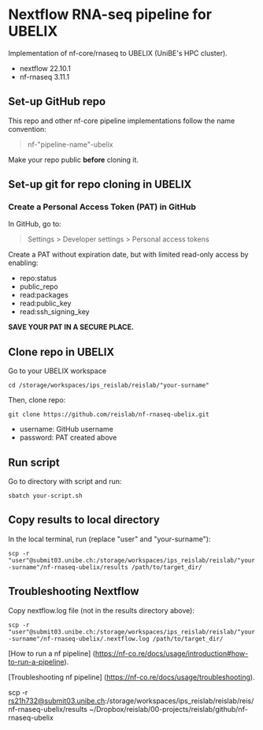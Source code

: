 # Nextflow RNA-seq pipeline for UBELIX
Implementation of nf-core/rnaseq to UBELIX (UniBE's HPC cluster).

- nextflow 22.10.1
- nf-rnaseq 3.11.1

## Set-up GitHub repo 
This repo and other nf-core pipeline implementations follow the name convention:

> nf-"pipeline-name"-ubelix

Make your repo public **before** cloning it.

## Set-up git for repo cloning in UBELIX
### Create a Personal Access Token (PAT) in GitHub
In GitHub, go to:
> Settings > Developer settings > Personal access tokens

Create a PAT without expiration date, but with limited read-only access by enabling:
- repo:status
- public_repo
- read:packages
- read:public_key
- read:ssh_signing_key

**SAVE YOUR PAT IN A SECURE PLACE.**

## Clone repo in UBELIX
Go to your UBELIX workspace

``
cd /storage/workspaces/ips_reislab/reislab/"your-surname"
``

Then, clone repo:

``
git clone https://github.com/reislab/nf-rnaseq-ubelix.git
``

- username: GitHub username
- password: PAT created above

## Run script
Go to directory with script and run: 

``
sbatch your-script.sh
``

## Copy results to local directory
In the local terminal, run (replace "user" and "your-surname"):

``
scp -r "user"@submit03.unibe.ch:/storage/workspaces/ips_reislab/reislab/"your-surname"/nf-rnaseq-ubelix/results /path/to/target_dir/
``

## Troubleshooting Nextflow
Copy nextflow.log file (not in the results directory above):

``
scp -r "user"@submit03.unibe.ch:/storage/workspaces/ips_reislab/reislab/"your-surname"/nf-rnaseq-ubelix/.nextflow.log /path/to/target_dir/
``


[How to run a nf pipeline] (https://nf-co.re/docs/usage/introduction#how-to-run-a-pipeline).

[Troubleshooting nf pipeline] (https://nf-co.re/docs/usage/troubleshooting).

scp -r rs21h732@submit03.unibe.ch:/storage/workspaces/ips_reislab/reislab/reis/nf-rnaseq-ubelix/results ~/Dropbox/reislab/00-projects/reislab/github/nf-rnaseq-ubelix